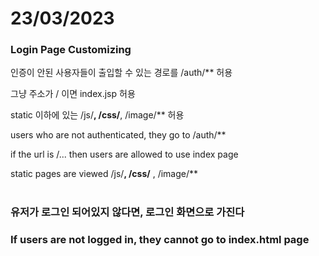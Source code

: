 # 23/03/2023

### Login Page Customizing


인증이 안된 사용자들이 출입할 수 있는 경로를 /auth/** 허용

그냥 주소가 / 이면 index.jsp 허용

static 이하에 있는 /js/**, /css/**, /image/** 허용




users who are not authenticated, they go to /auth/**

if the url is /... then users are allowed to use index page

static pages are viewed  /js/**, /css/** , /image/** 

#


### 유저가 로그인 되어있지 않다면, 로그인 화면으로 가진다

### If users are not logged in, they cannot go to index.html page
